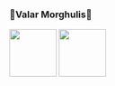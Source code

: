 ### 🚴Valar Morghulis🚴

<a href="https://www.credly.com/badges/2fb6c721-9ca0-43b8-8543-0b886bc220a2/public_url"><img width="84" height="84"  src="https://images.credly.com/images/8b8ed108-e77d-4396-ac59-2504583b9d54/cka_from_cncfsite__281_29.png"></a>
<a href="https://www.credly.com/badges/44c5e12a-14cd-456d-b5b6-c85232f71c5e/public_url"><img width="84" height="84"  src="https://images.credly.com/size/110x110/images/9945dfcb-1cca-4529-85e6-db1be3782210/kubernetes-security-specialist-logo2.png"></a>

<!--
**jianxiaoguo/jianxiaoguo** is a ✨ _special_ ✨ repository because its `README.md` (this file) appears on your GitHub profile.

Here are some ideas to get you started:

- 🔭 I’m currently working on ...
- 🌱 I’m currently learning ...
- 👯 I’m looking to collaborate on ...
- 🤔 I’m looking for help with ...
- 💬 Ask me about ...
- 📫 How to reach me: ...
- 😄 Pronouns: ...
- ⚡ Fun fact: ...
-->

